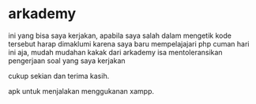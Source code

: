 # arkademy
ini yang bisa saya kerjakan, apabila saya salah dalam mengetik kode tersebut harap dimaklumi karena saya baru mempelajajari php
cuman hari ini aja, mudah mudahan kakak dari arkademy isa mentoleransikan pengerjaan soal yang saya kerjakan

cukup sekian dan terima kasih.

apk untuk menjalakan menggukanan xampp.

